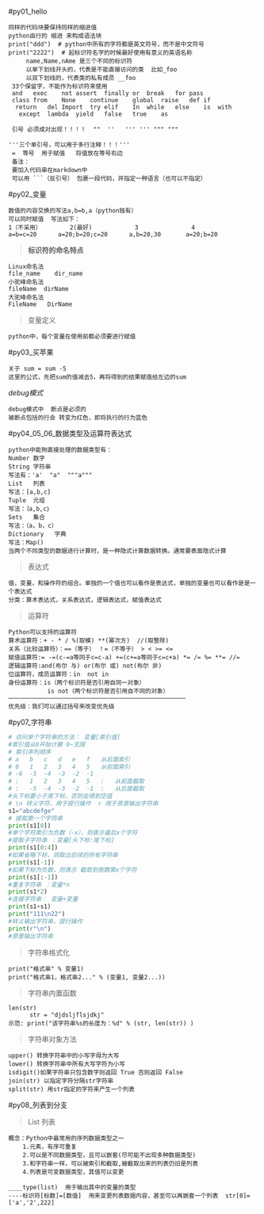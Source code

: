 ﻿#py01_hello

    同样的代码块要保持同样的缩进值
    python由行的 缩进 来构成语法块
    print("ddd")  # python中所有的字符都是英文符号，而不是中文符号
    print("2222")  # 起标识符名字的时候最好使用有意义的英语名称
         name,Name,nAme 是三个不同的标识符
         以单下划线开头的，代表是不能直接访问的类  比如_foo
         以双下划线的，代表类的私有成员 __foo
     33个保留字，不能作为标识符来使用
     and   exec    not assert  finally or  break   for pass
     class from    None    continue    global  raise   def if
      return   del Import  try elif    In  while   else    is  with
       except  lambda  yield   false   true    as
     
     引号 必须成对出现！！！！  ""  ''   ''' ''' """ """
    
    '''三个单引号，可以用于多行注释！！！'''
     =  等号  用于赋值   将值放在等号右边
     备注：
     要加入代码串在markdown中
     可以用 ```（反引号） 包裹一段代码，并指定一种语言（也可以不指定）
#py02_变量

    数值的内容交换的写法a,b=b,a（python独有）
    可以同时赋值  写法如下：
    1（不采用）        2(最好)            3               4
    a=b=c=20      a=20;b=20;c=20      a,b=20,30       a=20;b=20
>**标识符的命名特点**

    Linux命名法
    file_name    dir_name
    小驼峰命名法
    fileName  dirName   
    大驼峰命名法
    FileName   DirName
   
>变量定义
    
    python中，每个变量在使用前都必须要进行赋值
    
   
#py03_买苹果
    
    关于 sum = sum -5
    这里的公式，先把sum的值减去5，再将得到的结果赋值给左边的sum
*debug模式*
    
    debug模式中  断点是必须的
    被断点包括的行会 转变为红色，即将执行的行为蓝色
    
#py04_05_06_数据类型及运算符表达式

    python中能狗直接处理的数据类型有：
    Number 数字
    String 字符串
    写法有：'a'  "a"  """a"""
    List   列表
    写法：[a,b,c]
    Tuple  元组
    写法：｛a,b,c｝
    Sets   集合
    写法：（a，b，c）
    Dictionary   字典
    写法：Map()
    当两个不同类型的数据进行计算时，是一种隐式计算数据转换。通常要表面隐式计算
    
>表达式
    
    值，变量，和操作符的组合。单独的一个值也可以看作是表达式，单独的变量也可以看作是是一个表达式
    分类：算术表达式，关系表达式，逻辑表达式，赋值表达式
>运算符
>
    Python可以支持的运算符
    算术运算符：+ - * / %(取模) **(幂次方)  //(取整除)
    关系（比较运算符）：==（等于） ！=（不等于） > < >= <=
    赋值运算符:= -=(c-=a等同于c=c-a) +=(c+=a等同于c=c+a) *= /= %= **= //=
    逻辑运算符:and(布尔 与) or(布尔 或) not(布尔 非)
    位运算符，成员运算符：in  not in
    身份运算符：is（两个标识符是否引用自同一对象）
               is not（两个标识符是否引用自不同的对象）
    ——————————————————————————————————————————————————
    优先级：我们可以通过括号来改变优先级
    
    
#py07_字符串
```python
# 访问单个字符串的方法： 变量[索引值]
#索引值从0开始计算 0~无限 
# 索引序列顺序
# a   b   c   d   e   f   从后面索引
# 0   1   2   3   4   5   从前面索引
# -6  -5  -4  -3  -2  -1
# :   1   2   3   4   5   :   从前面截取
# :   -5  -4  -3  -2  -1  :   从后面截取
#头下标要小于尾下标，否则会得到空值 
# \n 转义字符，用于提行操作  r 用于原意输出字符串
s1="abcdefge"
# 提取第一个字符串
print(s1[0])
#单个字符索引为负数（-x），则表示最后x个字符
#提取子字符串 ：变量[头下标:尾下标]
print(s1[0:4])
#如果省略下标，则取出后续的所有字符串 
print(s1[-1])
#如果下标为负数，则表示 截取到倒数第x个字符
print(s1[:-1])
#重复字符串 ：变量*n
print(s1*2)
#连接字符串： 变量+变量
print(s1+s1)
print("111\n22")
#转义输出字符串，提行操作
print(r"\n")
#原意输出字符串
```
>字符串格式化
>
    print("格式串" % 变量1)
    print("格式串1，格式串2..." % (变量1, 变量2...))

    
>字符串内置函数
>
    len(str)
          str = "djdsljflsjdkj"
    示范: print("该字符串%s的长度为：%d" % (str, len(str)) )
    
>字符串对象方法
>
    upper() 转换字符串中的小写字母为大写
    lower() 转换字符串中所有大写字符为小写
    isdigit()如果字符串只包含数字则返回 True 否则返回 False
    join(str) 以指定字符分隔str字符串
    split(str) 用str指定的字符来产生一个列表
    
    
#py08_列表到分支
>List 列表
>
    概念：Python中最常用的序列数据类型之一
        1.元素，有序可重复
        2.可以是不同数据类型，且可以嵌套(尽可能不出现多种数据类型)
        3.和字符串一样，可以被索引和截取,被截取出来的列表仍旧是列表
        4.列表是可变数据类型，其值可以变更
    
    ____type(list)  用于输出其中的变量的类型
    ----标识符[标数]=[数值]  用来变更列表数据内容，甚至可以再嵌套一个列表  str[0]=['a','2',222]
    
